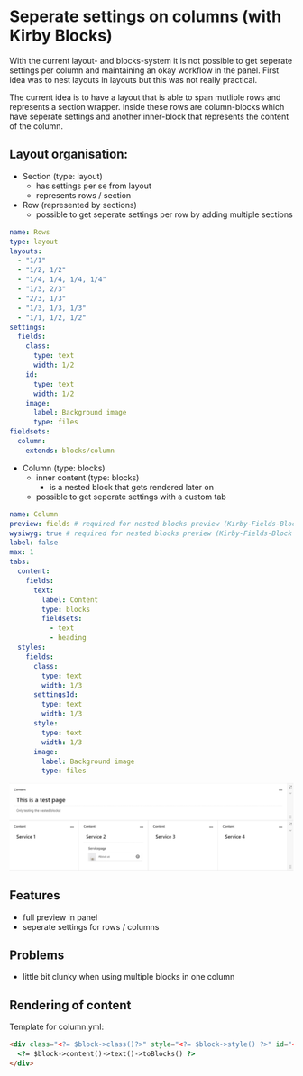 
# Seperate settings on columns (with Kirby Blocks)

With the current layout- and blocks-system it is not possible to get seperate settings per column
and maintaining an okay workflow in the panel.
First idea was to nest layouts in layouts but this was not really practical.

The current idea is to have a layout that is able to span mutliple rows and represents a section wrapper.
Inside these rows are column-blocks which have seperate settings and another inner-block that represents the content of the column.


## Layout organisation:
- Section (type: layout)
  - has settings per se from layout
  - represents rows / section
- Row (represented by sections)
  - possible to get seperate settings per row by adding multiple sections
```yaml
name: Rows
type: layout
layouts:
  - "1/1"
  - "1/2, 1/2"
  - "1/4, 1/4, 1/4, 1/4"
  - "1/3, 2/3"
  - "2/3, 1/3"
  - "1/3, 1/3, 1/3"
  - "1/1, 1/2, 1/2"
settings:
  fields:
    class:
      type: text
      width: 1/2
    id:
      type: text
      width: 1/2
    image:
      label: Background image
      type: files
fieldsets:
  column:
    extends: blocks/column
```
- Column (type: blocks)
  - inner content (type: blocks)
    - is a nested block that gets rendered later on
  - possible to get seperate settings with a custom tab
```yaml
name: Column
preview: fields # required for nested blocks preview (Kirby-Fields-Block Plugin)
wysiwyg: true # required for nested blocks preview (Kirby-Fields-Block Plugin)
label: false
max: 1
tabs:
  content:
    fields:
      text:
        label: Content
        type: blocks
        fieldsets:
          - text
          - heading
  styles:
    fields:
      class:
        type: text
        width: 1/3
      settingsId:
        type: text
        width: 1/3
      style:
        type: text
        width: 1/3
      image:
        label: Background image
        type: files
```
![image info](./screenshot_1.png)


## Features

- full preview in panel
- seperate settings for rows / columns

## Problems
- little bit clunky when using multiple blocks in one column

## Rendering of content
Template for column.yml:
```html
<div class="<?= $block->class()?>" style="<?= $block->style() ?>" id="<?= $block->settingsId() ?>">
  <?= $block->content()->text()->toBlocks() ?>
</div>
```